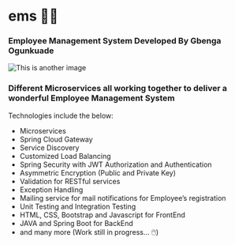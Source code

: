 # ems 👷‍♂️
### Employee Management System Developed By **Gbenga Ogunkuade**
![This is another image](/assets/images/GB-PROFILE-PIX.jpg)

### Different Microservices all working together to deliver a wonderful Employee Management System

Technologies include the below:
- Microservices
- Spring Cloud Gateway
- Service Discovery
- Customized Load Balancing
- Spring Security with JWT Authorization and Authentication
- Asymmetric Encryption (Public and Private Key)
- Validation for RESTful services
- Exception Handling
- Mailing service for mail notifications for Employee’s registration
- Unit Testing and Integration Testing
- HTML, CSS, Bootstrap and Javascript for FrontEnd
- JAVA and Spring Boot for BackEnd
- and many more (Work still in progress... 🖱️)



